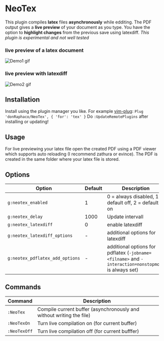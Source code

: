# NeoTex

This plugin compiles **latex** files **asynchronously** while edditing.
The PDF output gives a **live preview** of your document as you type.
You have the option to **highlight changes** from the previous save using latexdiff.
*This plugin is experimental and not well tested*

### live preview of a latex document
![Demo1 gif](img/demo_1.gif?raw=true)
### live preview with latexdiff
![Demo2 gif](img/demo_2.gif?raw=true)

## Installation
Install using the plugin manager you like.
For example [vim-plug](https://github.com/junegunn/vim-plug):
    ```
        Plug 'donRaphaco/NeoTex', { 'for': 'tex' }
    ```
Do `:UpdateRemotePlugins` after installing or updating!

## Usage
For live previewing your latex file open the created PDF using a PDF viewer which supports auto reloading (I recommend zathura or evince).
The PDF is created in the same folder where your latex file is stored.

## Options

| Option                            | Default   | Description                               |
| --------------------------------- | --------- | ----------------------------------------- |
| `g:neotex_enabled`                | 1         | 0 = always disabled, 1 = default off, 2 = default on |
| `g:neotex_delay`                  | 1000      | Update intervall                          |
| `g:neotex_latexdiff`              | 0         | enable latexdiff                          |
| `g:neotex_latexdiff_options`      | -         | additional options for latexdiff          |
| `g:neotex_pdflatex_add_options`   | -         | additional options for pdflatex (`-jobname=<filname>` and `-interaction=nonstopmode` is always set) |

## Commands
| Command       | Description           |
| ------------- | --------------------- |
| `:NeoTex`     | Compile current buffer (asynchronously and without writing the file) |
| `:NeoTexOn`   | Turn live compilation on (for current buffer) |
| `:NeoTexOff`  | Turn live compilation off (for current bufffer) |
